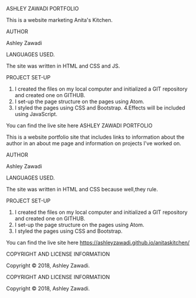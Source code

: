 ASHLEY ZAWADI PORTFOLIO

 This is a website marketing Anita's Kitchen.  

AUTHOR

Ashley Zawadi

LANGUAGES USED.

The site was written in HTML and CSS and JS.  

PROJECT SET-UP

1. I created the files on my local computer and initialized a GIT repository and created one on GITHUB.
2. I set-up the page structure on the pages using Atom.
3. I styled the pages using CSS and Bootstrap.
4.Effects will be included using JavaScript.

You can find the live site here ASHLEY ZAWADI PORTFOLIO

 This is a website portfolio site that includes links to information about the author in an about me page and information on projects I've worked on.

AUTHOR

Ashley Zawadi

LANGUAGES USED.

The site was written in HTML and CSS because well,they rule.

PROJECT SET-UP

1. I created the files on my local computer and initialized a GIT repository and created one on GITHUB.
2. I set-up the page structure on the pages using Atom.
3. I styled the pages using CSS and Bootstrap.

You can find the live site here https://ashleyzawadi.github.io/anitaskitchen/


COPYRIGHT AND LICENSE INFORMATION

Copyright © 2018, Ashley Zawadi.



COPYRIGHT AND LICENSE INFORMATION

Copyright © 2018, Ashley Zawadi.
